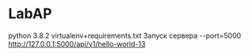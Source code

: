 # LabAP
python 3.8.2 virtualenv+requirements.txt
Запуск сервера
--port=5000
http://127.0.0.1:5000/api/v1/hello-world-13
